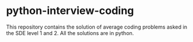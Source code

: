 # python-interview-coding
This repository contains the solution of average coding problems asked in the SDE level 1 and 2.
All the solutions are in python.
